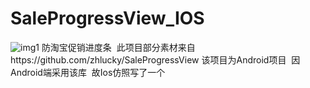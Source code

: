 # SaleProgressView_IOS
![img1](http://onghqryqs.bkt.clouddn.com/4F12EBBD-947F-4D9D-A966-FB8BC81BC81D.png)
防淘宝促销进度条  此项目部分素材来自https://github.com/zhlucky/SaleProgressView 该项目为Android项目  因Android端采用该库  故Ios仿照写了一个
